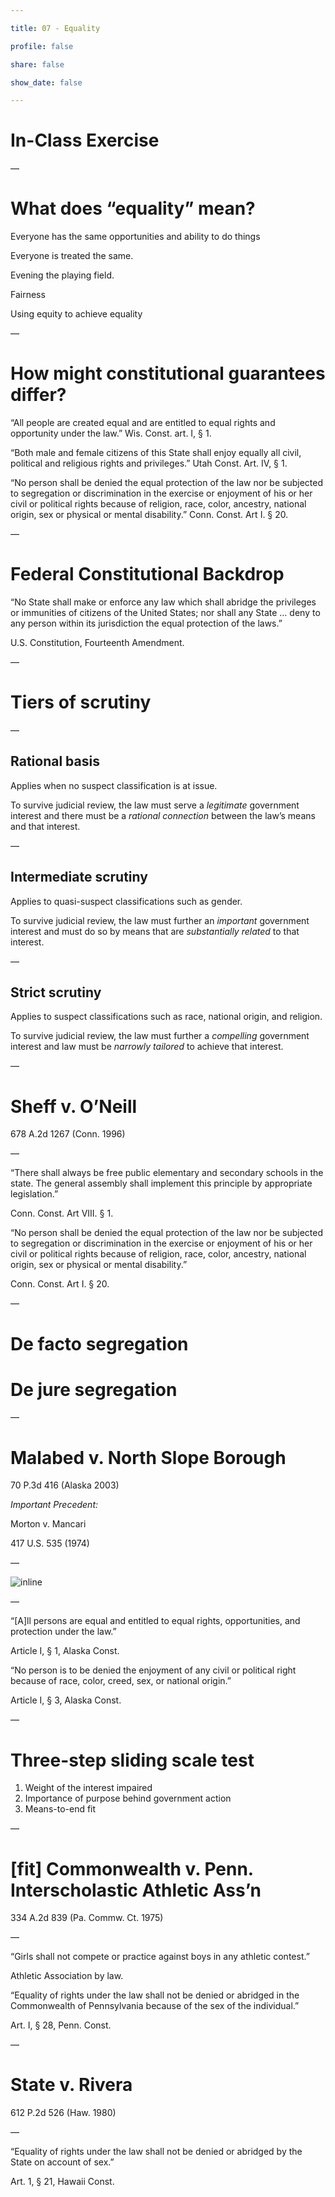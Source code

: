 ```yaml
---

title: 07 - Equality

profile: false

share: false

show_date: false

---
```


# In-Class Exercise

—

# What does “equality” mean?

Everyone has the same opportunities and ability to do things

Everyone is treated the same.

Evening the playing field.

Fairness

Using equity to achieve equality

—

# How might constitutional guarantees differ?

“All people are created equal and are entitled to equal rights and opportunity under the law.” Wis. Const. art. I, § 1.

“Both male and female citizens of this State shall enjoy equally all civil, political and religious rights and privileges.” Utah Const. Art. IV, § 1.

“No person shall be denied the equal protection of the law nor be subjected to segregation or discrimination in the exercise or enjoyment of his or her civil or political rights because of religion, race, color, ancestry, national origin, sex or physical or mental disability.” Conn. Const. Art I. § 20.

—

# Federal Constitutional Backdrop

“No State shall make or enforce any law which shall abridge the privileges or immunities of citizens of the United States; nor shall any State … deny to any person within its jurisdiction the equal protection of the laws.” 

U.S. Constitution, Fourteenth Amendment.

—

# Tiers of scrutiny

—

## Rational basis
Applies when no suspect classification is at issue.

To survive judicial review, the law must serve a *legitimate* government interest and there must be a *rational connection* between the law’s means and that interest.

—

## Intermediate scrutiny
Applies to quasi-suspect classifications such as gender.

To survive judicial review, the law must further an *important* government interest and must do so by means that are *substantially related* to that interest.

—

## Strict scrutiny
Applies to suspect classifications such as race, national origin, and religion.

To survive judicial review,  the law must further a *compelling* government interest and law must be *narrowly tailored* to achieve that interest.

—

# Sheff v. O’Neill
678 A.2d 1267 (Conn. 1996)

—

“There shall always be free public elementary and secondary schools in the state. The general assembly shall implement this principle by appropriate legislation.” 

Conn. Const. Art VIII. § 1.

“No person shall be denied the equal protection of the law nor be subjected to segregation or discrimination in the exercise or enjoyment of his or her civil or political rights because of religion, race, color, ancestry, national origin, sex or physical or mental disability.” 

Conn. Const. Art I. § 20.

—

# De facto segregation
# De jure segregation

—

# Malabed v. North Slope Borough
70 P.3d 416 (Alaska 2003)

*Important Precedent:*

Morton v. Mancari

417 U.S. 535 (1974)


—

![inline](images/northslope.png)

—

“[A]ll persons are equal and entitled to equal rights, opportunities, and protection under the law.” 

Article I, § 1, Alaska Const.


“No person is to be denied the enjoyment of any civil or political right because of race, color, creed, sex, or national origin.” 

Article I, § 3, Alaska Const.

—

# Three-step sliding scale test

1. Weight of the interest impaired
2. Importance of purpose behind government action
3. Means-to-end fit

—
# [fit] Commonwealth v. Penn. Interscholastic Athletic Ass’n
334 A.2d 839 (Pa. Commw. Ct. 1975)

—

“Girls shall not compete or practice against boys in any athletic contest.” 

Athletic Association by law.

“Equality of rights under the law shall not be denied or abridged in the Commonwealth of Pennsylvania because of the sex of the individual.” 

Art. I, § 28, Penn. Const.

—

# State v. Rivera 
612 P.2d 526 (Haw. 1980)

—

“Equality of rights under the law shall not be denied or abridged by the State on account of sex.” 

Art. 1, § 21, Hawaii Const.
